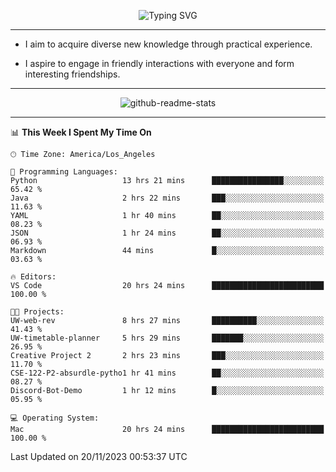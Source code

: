 <p align="center">
  <img src="https://readme-typing-svg.demolab.com?font=Fira+Code&weight=500&size=32&duration=2500&pause=1600&center=true&vCenter=true&random=false&width=1024&height=64&lines=Hi+there+%F0%9F%91%8B;I'm+delighted+you+could+make+it+here+%F0%9F%8E%89;I'm+Harry%2C+a+college+student+still+finding+my+way" alt="Typing SVG" />
</p>


---


- I aim to acquire diverse new knowledge through practical experience.

- I aspire to engage in friendly interactions with everyone and form interesting friendships.


---


<p align="center">
  <img src="https://github-readme-stats.vercel.app/api?username=Harry-Jing&show_icons=true" alt="github-readme-stats"/>
</p>


---

<!--START_SECTION:waka-->
📊 **This Week I Spent My Time On** 

```text
🕑︎ Time Zone: America/Los_Angeles

💬 Programming Languages: 
Python                   13 hrs 21 mins      ████████████████░░░░░░░░░   65.42 % 
Java                     2 hrs 22 mins       ███░░░░░░░░░░░░░░░░░░░░░░   11.63 % 
YAML                     1 hr 40 mins        ██░░░░░░░░░░░░░░░░░░░░░░░   08.23 % 
JSON                     1 hr 24 mins        ██░░░░░░░░░░░░░░░░░░░░░░░   06.93 % 
Markdown                 44 mins             █░░░░░░░░░░░░░░░░░░░░░░░░   03.63 % 

🔥 Editors: 
VS Code                  20 hrs 24 mins      █████████████████████████   100.00 % 

🐱‍💻 Projects: 
UW-web-rev               8 hrs 27 mins       ██████████░░░░░░░░░░░░░░░   41.43 % 
UW-timetable-planner     5 hrs 29 mins       ███████░░░░░░░░░░░░░░░░░░   26.95 % 
Creative Project 2       2 hrs 23 mins       ███░░░░░░░░░░░░░░░░░░░░░░   11.70 % 
CSE-122-P2-absurdle-pytho1 hr 41 mins        ██░░░░░░░░░░░░░░░░░░░░░░░   08.27 % 
Discord-Bot-Demo         1 hr 12 mins        █░░░░░░░░░░░░░░░░░░░░░░░░   05.95 % 

💻 Operating System: 
Mac                      20 hrs 24 mins      █████████████████████████   100.00 % 
```


 Last Updated on 20/11/2023 00:53:37 UTC
<!--END_SECTION:waka-->
